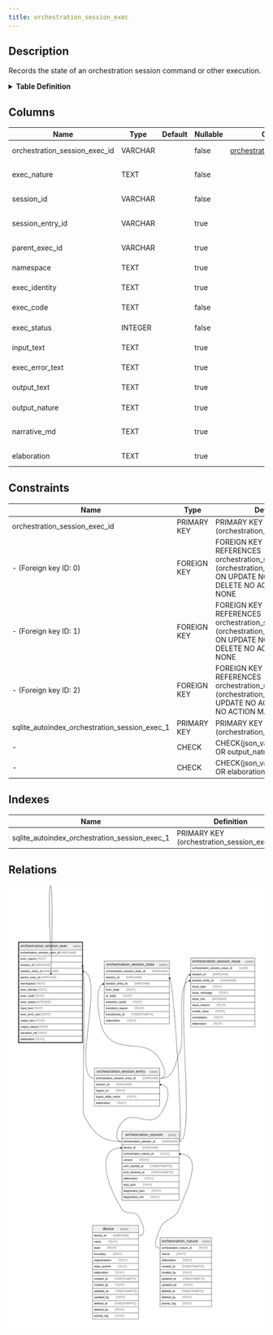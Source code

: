 ```yaml
---
title: orchestration_session_exec
---
```


## Description

Records the state of an orchestration session command or other execution.

<details>
<summary><strong>Table Definition</strong></summary>

```sql
CREATE TABLE "orchestration_session_exec" (
    "orchestration_session_exec_id" VARCHAR PRIMARY KEY NOT NULL,
    "exec_nature" TEXT NOT NULL,
    "session_id" VARCHAR NOT NULL,
    "session_entry_id" VARCHAR,
    "parent_exec_id" VARCHAR,
    "namespace" TEXT,
    "exec_identity" TEXT,
    "exec_code" TEXT NOT NULL,
    "exec_status" INTEGER NOT NULL,
    "input_text" TEXT,
    "exec_error_text" TEXT,
    "output_text" TEXT,
    "output_nature" TEXT CHECK(json_valid(output_nature) OR output_nature IS NULL),
    "narrative_md" TEXT,
    "elaboration" TEXT CHECK(json_valid(elaboration) OR elaboration IS NULL),
    FOREIGN KEY("session_id") REFERENCES "orchestration_session"("orchestration_session_id"),
    FOREIGN KEY("session_entry_id") REFERENCES "orchestration_session_entry"("orchestration_session_entry_id"),
    FOREIGN KEY("parent_exec_id") REFERENCES "orchestration_session_exec"("orchestration_session_exec_id")
)
```

</details>

## Columns

| Name                          | Type    | Default | Nullable | Children                                                                                              | Parents                                                                                                 | Comment                                                              |
| ----------------------------- | ------- | ------- | -------- | ----------------------------------------------------------------------------------------------------- | ------------------------------------------------------------------------------------------------------- | -------------------------------------------------------------------- |
| orchestration_session_exec_id | VARCHAR |         | false    | [orchestration_session_exec](/docs/standard-library/rssd-schema/orchestration_session_exec) |                                                                                                         | orchestration_session_exec primary key                               |
| exec_nature                   | TEXT    |         | false    |                                                                                                       |                                                                                                         | the nature of orchestration_session_exec row (e.g. shell, SQL, etc.) |
| session_id                    | VARCHAR |         | false    |                                                                                                       | [orchestration_session](/docs/standard-library/rssd-schema/orchestration_session)             | orchestration_session row this state describes                       |
| session_entry_id              | VARCHAR |         | true     |                                                                                                       | [orchestration_session_entry](/docs/standard-library/rssd-schema/orchestration_session_entry) | orchestration_session_entry row this state describes (optional)      |
| parent_exec_id                | VARCHAR |         | true     |                                                                                                       | [orchestration_session_exec](/docs/standard-library/rssd-schema/orchestration_session_exec)   | if this row is a child of a parent execution                         |
| namespace                     | TEXT    |         | true     |                                                                                                       |                                                                                                         | an arbitrary grouping strategy                                       |
| exec_identity                 | TEXT    |         | true     |                                                                                                       |                                                                                                         | an arbitrary identity of this execution                              |
| exec_code                     | TEXT    |         | false    |                                                                                                       |                                                                                                         | the shell command, SQL or other code executed                        |
| exec_status                   | INTEGER |         | false    |                                                                                                       |                                                                                                         | numerical description of result                                      |
| input_text                    | TEXT    |         | true     |                                                                                                       |                                                                                                         | if STDIN or other technique to send in content was used              |
| exec_error_text               | TEXT    |         | true     |                                                                                                       |                                                                                                         | text representation of error from exec                               |
| output_text                   | TEXT    |         | true     |                                                                                                       |                                                                                                         | STDOUT or other result in text format                                |
| output_nature                 | TEXT    |         | true     |                                                                                                       |                                                                                                         | hints about the nature of the output                                 |
| narrative_md                  | TEXT    |         | true     |                                                                                                       |                                                                                                         | a block of Markdown text with human-friendly narrative of execution  |
| elaboration                   | TEXT    |         | true     |                                                                                                       |                                                                                                         | any elaboration needed for the execution                             |

## Constraints

| Name                                          | Type        | Definition                                                                                                                                                |
| --------------------------------------------- | ----------- | --------------------------------------------------------------------------------------------------------------------------------------------------------- |
| orchestration_session_exec_id                 | PRIMARY KEY | PRIMARY KEY (orchestration_session_exec_id)                                                                                                               |
| - (Foreign key ID: 0)                         | FOREIGN KEY | FOREIGN KEY (parent_exec_id) REFERENCES orchestration_session_exec (orchestration_session_exec_id) ON UPDATE NO ACTION ON DELETE NO ACTION MATCH NONE     |
| - (Foreign key ID: 1)                         | FOREIGN KEY | FOREIGN KEY (session_entry_id) REFERENCES orchestration_session_entry (orchestration_session_entry_id) ON UPDATE NO ACTION ON DELETE NO ACTION MATCH NONE |
| - (Foreign key ID: 2)                         | FOREIGN KEY | FOREIGN KEY (session_id) REFERENCES orchestration_session (orchestration_session_id) ON UPDATE NO ACTION ON DELETE NO ACTION MATCH NONE                   |
| sqlite_autoindex_orchestration_session_exec_1 | PRIMARY KEY | PRIMARY KEY (orchestration_session_exec_id)                                                                                                               |
| -                                             | CHECK       | CHECK(json_valid(output_nature) OR output_nature IS NULL)                                                                                                 |
| -                                             | CHECK       | CHECK(json_valid(elaboration) OR elaboration IS NULL)                                                                                                     |

## Indexes

| Name                                          | Definition                                  |
| --------------------------------------------- | ------------------------------------------- |
| sqlite_autoindex_orchestration_session_exec_1 | PRIMARY KEY (orchestration_session_exec_id) |

## Relations

![er](../../../../../../assets/images/content/docs/standard-library/rssd-schema/orchestration_session_exec.svg)
